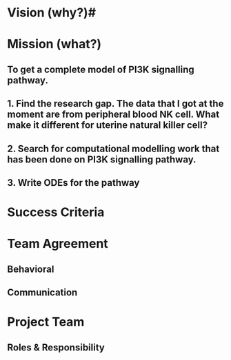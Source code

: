# Vision (why?)#

## 

# Mission (what?)

## To get a complete model of PI3K signalling pathway.

## 1. Find the research gap. The data that I got at the moment are from peripheral blood NK cell. What make it different for uterine natural killer cell?

## 2. Search for computational modelling work that has been done on PI3K signalling pathway. 

## 3. Write ODEs for the pathway

##


# Success Criteria

# Team Agreement

## Behavioral

## Communication
  
# Project Team

## Roles & Responsibility
